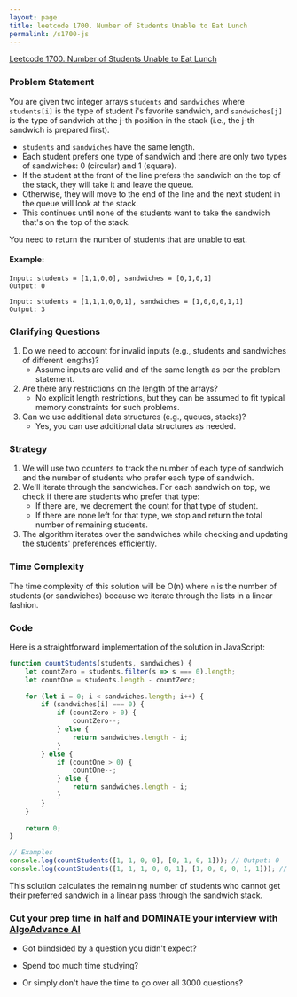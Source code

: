 ```yaml
---
layout: page
title: leetcode 1700. Number of Students Unable to Eat Lunch
permalink: /s1700-js
---
```

[Leetcode 1700. Number of Students Unable to Eat Lunch](https://algoadvance.github.io/algoadvance/l1700)
### Problem Statement

You are given two integer arrays `students` and `sandwiches` where `students[i]` is the type of student i's favorite sandwich, and `sandwiches[j]` is the type of sandwich at the j-th position in the stack (i.e., the j-th sandwich is prepared first).

* `students` and `sandwiches` have the same length.
* Each student prefers one type of sandwich and there are only two types of sandwiches: 0 (circular) and 1 (square).
* If the student at the front of the line prefers the sandwich on the top of the stack, they will take it and leave the queue.
* Otherwise, they will move to the end of the line and the next student in the queue will look at the stack.
* This continues until none of the students want to take the sandwich that's on the top of the stack.

You need to return the number of students that are unable to eat.

#### Example:
```plaintext
Input: students = [1,1,0,0], sandwiches = [0,1,0,1]
Output: 0

Input: students = [1,1,1,0,0,1], sandwiches = [1,0,0,0,1,1]
Output: 3
```

### Clarifying Questions
1. Do we need to account for invalid inputs (e.g., students and sandwiches of different lengths)? 
   - Assume inputs are valid and of the same length as per the problem statement.
2. Are there any restrictions on the length of the arrays?
   - No explicit length restrictions, but they can be assumed to fit typical memory constraints for such problems.
3. Can we use additional data structures (e.g., queues, stacks)?
   - Yes, you can use additional data structures as needed.

### Strategy

1. We will use two counters to track the number of each type of sandwich and the number of students who prefer each type of sandwich.
2. We'll iterate through the sandwiches. For each sandwich on top, we check if there are students who prefer that type:
   - If there are, we decrement the count for that type of student.
   - If there are none left for that type, we stop and return the total number of remaining students.
3. The algorithm iterates over the sandwiches while checking and updating the students' preferences efficiently.

### Time Complexity

The time complexity of this solution will be O(n) where `n` is the number of students (or sandwiches) because we iterate through the lists in a linear fashion.

### Code

Here is a straightforward implementation of the solution in JavaScript:

```javascript
function countStudents(students, sandwiches) {
    let countZero = students.filter(s => s === 0).length;
    let countOne = students.length - countZero;
  
    for (let i = 0; i < sandwiches.length; i++) {
        if (sandwiches[i] === 0) {
            if (countZero > 0) {
                countZero--;
            } else {
                return sandwiches.length - i;
            }
        } else {
            if (countOne > 0) {
                countOne--;
            } else {
                return sandwiches.length - i;
            }
        }
    }
  
    return 0;
}

// Examples
console.log(countStudents([1, 1, 0, 0], [0, 1, 0, 1])); // Output: 0
console.log(countStudents([1, 1, 1, 0, 0, 1], [1, 0, 0, 0, 1, 1])); // Output: 3
```

This solution calculates the remaining number of students who cannot get their preferred sandwich in a linear pass through the sandwich stack.


### Cut your prep time in half and DOMINATE your interview with [AlgoAdvance AI](https://algoAdvance.com)

- Got blindsided by a question you didn't expect?

- Spend too much time studying?

- Or simply don't have the time to go over all 3000 questions?

